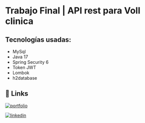 # Trabajo Final | API rest para Voll clinica

## Tecnologías usadas:

* MySql
* Java 17
* Spring Security 6
* Token JWT
* Lombok
* h2database

## 🔗 Links

[![portfolio](https://img.shields.io/badge/my_portfolio-000?style=for-the-badge&logo=ko-fi&logoColor=white)](https://cirobianchimani-cv.netlify.app/)

[![linkedin](https://img.shields.io/badge/linkedin-0A66C2?style=for-the-badge&logo=linkedin&logoColor=white)](https://www.linkedin.com/in/cirobianchimani/)


